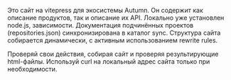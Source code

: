 Это сайт на vitepress для экосистемы Autumn. Он содержит как описание продуктов, так и описание их API.
Локально уже установлен node.js, зависимости. 
Документация подчинённых проектов (repositories.json) синхронизирована в каталог sync.
Структура сайта собирается динамически, с активным использованием rewrite rules.

Проверяй свои действия, собирая сайт и проверяя результирующие html-файлы. Используй curl на локальный адрес сайта только при необходимости. 
